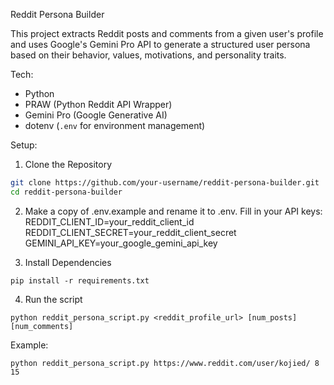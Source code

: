 Reddit Persona Builder

This project extracts Reddit posts and comments from a given user's profile and uses Google's Gemini Pro API to generate a structured user persona based on their behavior, values, motivations, and personality traits.

Tech:

- Python
- PRAW (Python Reddit API Wrapper)
- Gemini Pro (Google Generative AI)
- dotenv (`.env` for environment management)

Setup:

1. Clone the Repository
```bash
git clone https://github.com/your-username/reddit-persona-builder.git
cd reddit-persona-builder
```

2. Make a copy of .env.example and rename it to .env. Fill in your API keys:
  REDDIT_CLIENT_ID=your_reddit_client_id
  REDDIT_CLIENT_SECRET=your_reddit_client_secret
  GEMINI_API_KEY=your_google_gemini_api_key

3. Install Dependencies
```
pip install -r requirements.txt
```

4. Run the script
```
python reddit_persona_script.py <reddit_profile_url> [num_posts] [num_comments]
```
Example:
```
python reddit_persona_script.py https://www.reddit.com/user/kojied/ 8 15
```
